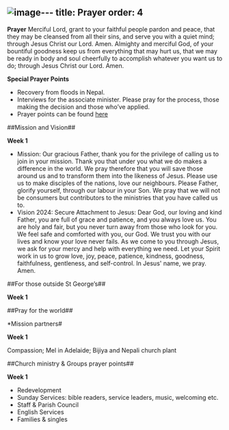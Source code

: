 ![image](https://github.com/user-attachments/assets/8829f8f0-ba9f-4328-a134-9a85ae197ce6)---
title: Prayer
order: 4
---
**Prayer**
Merciful Lord, grant to your faithful people pardon and peace, that they may be cleansed from all their sins, and serve you with a quiet mind; through Jesus Christ our Lord. Amen.
Almighty and merciful God, of your bountiful goodness keep us from everything that may hurt us, that we may be ready in body and soul cheerfully to accomplish whatever you want us to do; through Jesus Christ our Lord. Amen.

**Special Prayer Points**
- Recovery from floods in Nepal. 
- Interviews for the associate minister. Please pray for the process, those making the decision and those who’ve applied.  
- Prayer points can be found [here](https://stgeorgeshurstville.org.au/prayer)

##Mission and Vision## 

**Week 1**
- Mission: Our gracious Father, thank you for the privilege of calling us to join in your mission. Thank you that under you what we do makes a difference in the world. We pray therefore that you will save those around us and to transform them into the likeness of Jesus. Please use us to make disciples of the nations, love our neighbours. Please Father, glorify yourself, through our labour in your Son. We pray that we will not be consumers but contributors to the ministries that you have called us to. 
- Vision 2024: Secure Attachment to Jesus: Dear God, our loving and kind Father, you are full of grace and patience, and you always love us. You are holy and fair, but you never turn away from those who look for you. We feel safe and comforted with you, our God. We trust you with our lives and know your love never fails. As we come to you through Jesus, we ask for your mercy and help with everything we need. Let your Spirit work in us to grow love, joy, peace, patience, kindness, goodness, faithfulness, gentleness, and self-control. In Jesus' name, we pray. Amen.

##For those outside St George’s## 

**Week 1**


##Pray for the world##

*Mission partners# 

**Week 1** 


Compassion; Mel in Adelaide; Bijiya and Nepali church plant   

##Church ministry & Groups prayer points##

**Week 1**
- Redevelopment
- Sunday Services: bible readers, service leaders, music, welcoming etc. 
- Staff & Parish Council
- English Services 
- Families & singles 






